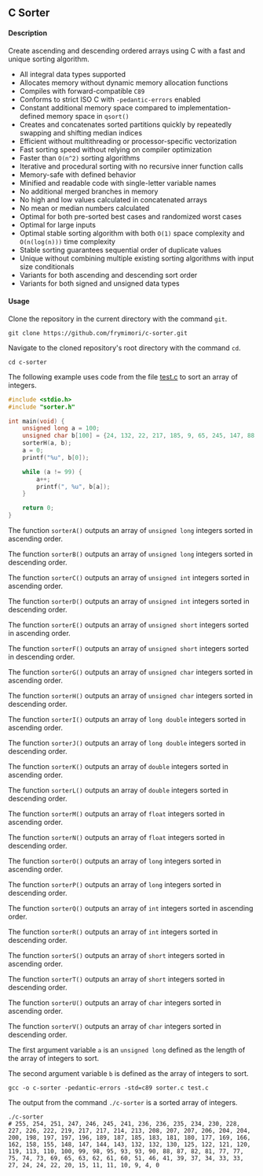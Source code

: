 ## C Sorter

#### Description
Create ascending and descending ordered arrays using C with a fast and unique sorting algorithm.

- All integral data types supported
- Allocates memory without dynamic memory allocation functions
- Compiles with forward-compatible `C89`
- Conforms to strict ISO C with `-pedantic-errors` enabled
- Constant additional memory space compared to implementation-defined memory space in `qsort()`
- Creates and concatenates sorted partitions quickly by repeatedly swapping and shifting median indices
- Efficient without multithreading or processor-specific vectorization
- Fast sorting speed without relying on compiler optimization
- Faster than `O(n^2)` sorting algorithms
- Iterative and procedural sorting with no recursive inner function calls
- Memory-safe with defined behavior
- Minified and readable code with single-letter variable names
- No additional merged branches in memory
- No high and low values calculated in concatenated arrays
- No mean or median numbers calculated
- Optimal for both pre-sorted best cases and randomized worst cases
- Optimal for large inputs
- Optimal stable sorting algorithm with both `O(1)` space complexity and `O(n(log(n)))` time complexity
- Stable sorting guarantees sequential order of duplicate values
- Unique without combining multiple existing sorting algorithms with input size conditionals
- Variants for both ascending and descending sort order
- Variants for both signed and unsigned data types

#### Usage
Clone the repository in the current directory with the command `git`.

``` console
git clone https://github.com/frymimori/c-sorter.git
```

Navigate to the cloned repository's root directory with the command `cd`.

``` console
cd c-sorter
```

The following example uses code from the file [test.c](https://github.com/frymimori/c-sorter/blob/main/test.c) to sort an array of integers.

``` c
#include <stdio.h>
#include "sorter.h"

int main(void) {
	unsigned long a = 100;
	unsigned char b[100] = {24, 132, 22, 217, 185, 9, 65, 245, 147, 88, 100, 230, 81, 77, 247, 62, 181, 51, 200, 204, 162, 155, 4, 214, 121, 41, 113, 125, 255, 234, 39, 198, 33, 69, 75, 204, 34, 219, 228, 166, 241, 189, 95, 122, 63, 74, 183, 222, 37, 27, 196, 246, 169, 177, 93, 207, 226, 251, 20, 46, 93, 207, 98, 187, 180, 158, 197, 11, 236, 82, 99, 208, 120, 148, 110, 61, 15, 90, 143, 130, 235, 60, 10, 87, 206, 77, 119, 254, 213, 227, 144, 24, 132, 217, 0, 73, 33, 197, 11, 236};
	sorterH(a, b);
	a = 0;
	printf("%u", b[0]);

	while (a != 99) {
		a++;
		printf(", %u", b[a]);
	}

	return 0;
}
```

The function `sorterA()` outputs an array of `unsigned long` integers sorted in ascending order.

The function `sorterB()` outputs an array of `unsigned long` integers sorted in descending order.

The function `sorterC()` outputs an array of `unsigned int` integers sorted in ascending order.

The function `sorterD()` outputs an array of `unsigned int` integers sorted in descending order.

The function `sorterE()` outputs an array of `unsigned short` integers sorted in ascending order.

The function `sorterF()` outputs an array of `unsigned short` integers sorted in descending order.

The function `sorterG()` outputs an array of `unsigned char` integers sorted in ascending order.

The function `sorterH()` outputs an array of `unsigned char` integers sorted in descending order.

The function `sorterI()` outputs an array of `long double` integers sorted in ascending order.

The function `sorterJ()` outputs an array of `long double` integers sorted in descending order.

The function `sorterK()` outputs an array of `double` integers sorted in ascending order.

The function `sorterL()` outputs an array of `double` integers sorted in descending order.

The function `sorterM()` outputs an array of `float` integers sorted in ascending order.

The function `sorterN()` outputs an array of `float` integers sorted in descending order.

The function `sorterO()` outputs an array of `long` integers sorted in ascending order.

The function `sorterP()` outputs an array of `long` integers sorted in descending order.

The function `sorterQ()` outputs an array of `int` integers sorted in ascending order.

The function `sorterR()` outputs an array of `int` integers sorted in descending order.

The function `sorterS()` outputs an array of `short` integers sorted in ascending order.

The function `sorterT()` outputs an array of `short` integers sorted in descending order.

The function `sorterU()` outputs an array of `char` integers sorted in ascending order.

The function `sorterV()` outputs an array of `char` integers sorted in descending order.

The first argument variable `a` is an `unsigned long` defined as the length of the array of integers to sort.

The second argument variable `b` is defined as the array of integers to sort.

``` console
gcc -o c-sorter -pedantic-errors -std=c89 sorter.c test.c
```

The output from the command `./c-sorter` is a sorted array of integers.

``` console
./c-sorter
# 255, 254, 251, 247, 246, 245, 241, 236, 236, 235, 234, 230, 228, 227, 226, 222, 219, 217, 217, 214, 213, 208, 207, 207, 206, 204, 204, 200, 198, 197, 197, 196, 189, 187, 185, 183, 181, 180, 177, 169, 166, 162, 158, 155, 148, 147, 144, 143, 132, 132, 130, 125, 122, 121, 120, 119, 113, 110, 100, 99, 98, 95, 93, 93, 90, 88, 87, 82, 81, 77, 77, 75, 74, 73, 69, 65, 63, 62, 61, 60, 51, 46, 41, 39, 37, 34, 33, 33, 27, 24, 24, 22, 20, 15, 11, 11, 10, 9, 4, 0
```

